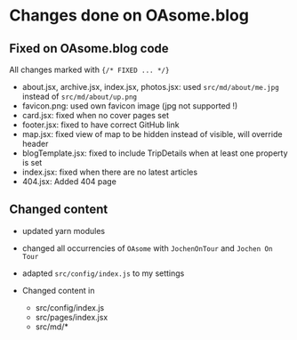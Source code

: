 # Changes done on OAsome.blog

## Fixed on OAsome.blog code

All changes marked with `{/* FIXED ... */}`

* about.jsx, archive.jsx, index.jsx, photos.jsx: used `src/md/about/me.jpg` instead of `src/md/about/up.png`
* favicon.png: used own favicon image (jpg not supported !)
* card.jsx: fixed when no cover pages set
* footer.jsx: fixed to have correct GitHub link
* map.jsx: fixed view of map to be hidden instead of visible, will override header
* blogTemplate.jsx: fixed to include TripDetails when at least one property is set
* index.jsx: fixed when there are no latest articles
* 404.jsx: Added 404 page

## Changed content

* updated yarn modules
* changed all occurrencies of `OAsome` with `JochenOnTour` and `Jochen On Tour`
* adapted `src/config/index.js` to my settings

* Changed content in
  * src/config/index.js
  * src/pages/index.jsx
  * src/md/*
